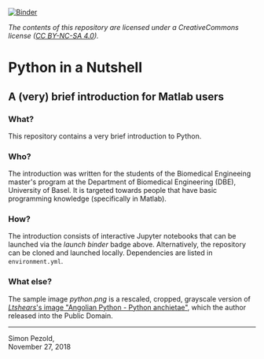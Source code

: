 [![Binder](https://mybinder.org/badge_logo.svg)](https://mybinder.org/v2/gh/spezold/python-intro/master)

*The contents of this repository are licensed under a CreativeCommons license ([CC BY-NC-SA 4.0](https://creativecommons.org/licenses/by-nc-sa/4.0/)).*

# Python in a Nutshell
## A (very) brief introduction for Matlab users

### What?

This repository contains a very brief introduction to Python.

### Who?

The introduction was written for the students of the Biomedical Engineeing master's program at the Department of Biomedical Engineering (DBE), University of Basel. It is targeted towards people that have basic programming knowledge (specifically in Matlab).

### How?

The introduction consists of interactive Jupyter notebooks that can be launched via the *launch binder* badge above. Alternatively,
the repository can be cloned and launched locally. Dependencies are listed in `environment.yml`.

### What else?

The sample image *python.png* is a rescaled, cropped, grayscale version of [*Ltshears*'s image "Angolian Python - Python anchietae"](https://commons.wikimedia.org/wiki/File:Angolian-Python.jpg), which the author released into the Public Domain.

---
Simon Pezold,  
November 27, 2018
